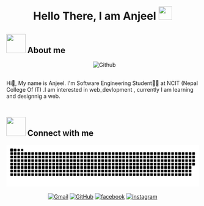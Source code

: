 
<h1 align="center">Hello There, I am Anjeel  <img src="https://media.giphy.com/media/hvRJCLFzcasrR4ia7z/giphy.gif" width="35" height="35"></h1>

	


## <img src = "https://user-images.githubusercontent.com/63050133/156777293-72a6e681-2582-4a9d-ad92-09d1181d47c7.gif" width = 50px height = 50px>  About me


<img width="55%" align="right" alt="Github" src="https://raw.githubusercontent.com/onimur/.github/master/.resources/git-header.svg" />
	
<br><br><p align="left">
Hi👋, My name is Anjeel. I'm Software Engineering Student👨‍💻 at NCIT (Nepal College Of IT) .I am interested in web_devlopment , currently I am learning and designnig a web. 
<br><br>

 ## <img src="https://media.giphy.com/media/iY8CRBdQXODJSCERIr/giphy.gif" width="50px" height="50px"> Connect with me
	
![snake svg](https://github.com/Anjeelchaudhary/Anjeelchaudhary/blob/output/github-contribution-grid-snake.svg)
	
  <p align="center">
	<a href="mailto:chaudharyanjeel@gmail.com"><img img src="https://img.shields.io/badge/gmail-%23EA4335.svg?style=plastic&logo=gmail&logoColor=white" alt="Gmail"/></a>
	<a href="https://github.com/Anjeelchaudhary"><img src="https://img.shields.io/badge/github-%23181717.svg?style=plastic&logo=github&logoColor=white" alt="GitHub"/></a>
        <a href="https://www.facebook.com/an.zeel.75"><img src="https://img.shields.io/badge/facebook-%23181717.svg?style=plastic&logo=facebook&logoColor=white" alt="facebook"/></a>
         <a href="https://www.instagram.com/anjeel.191736/?hl=en"><img src="https://img.shields.io/badge/instagram-%23181717.svg?style=plastic&logo=instagram&logoColor=white" alt="instagram"/></a>
